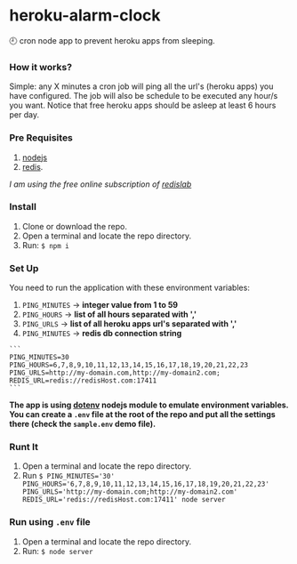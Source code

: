 # heroku-alarm-clock
:clock9: cron node app to prevent heroku apps from sleeping.

### How it works?
Simple: any X minutes a cron job will ping all the url's (heroku apps) you have configured. The job will also be schedule to be executed any hour/s you want. Notice that free heroku apps should be asleep at least 6 hours per day.

### Pre Requisites
1. [nodejs](http://nodejs.org)
2. [redis](http://redis.io/). 

*I am using the free online subscription of [redislab](https://redislabs.com)*

### Install
1. Clone or download the repo.
2. Open a terminal and locate the repo directory.
3. Run: `$ npm i`

### Set Up
You need to run the application with these environment variables:
  
  1. `PING_MINUTES` -> **integer value from 1 to 59**
  2. `PING_HOURS` -> **list of all hours separated with ','**
  3. `PING_URLS` -> **list of all heroku apps url's separated with ','**
  4. `PING_MINUTES` -> **redis db connection string**
 
    ```
    PING_MINUTES=30
    PING_HOURS=6,7,8,9,10,11,12,13,14,15,16,17,18,19,20,21,22,23
    PING_URLS=http://my-domain.com,http://my-domain2.com;
    REDIS_URL=redis://redisHost.com:17411
    ```
  
  **The app is using [dotenv](https://www.npmjs.com/package/dotenv) nodejs module to emulate environment variables. You can create a `.env` file at the root of the repo and put all the settings there (check the `sample.env` demo file).**

### Runt It
1. Open a terminal and locate the repo directory.
2. Run `$ PING_MINUTES='30' PING_HOURS='6,7,8,9,10,11,12,13,14,15,16,17,18,19,20,21,22,23' PING_URLS='http://my-domain.com;http://my-domain2.com' REDIS_URL='redis://redisHost.com:17411' node server`

### Run using `.env` file
1. Open a terminal and locate the repo directory.
2. Run: `$ node server`
